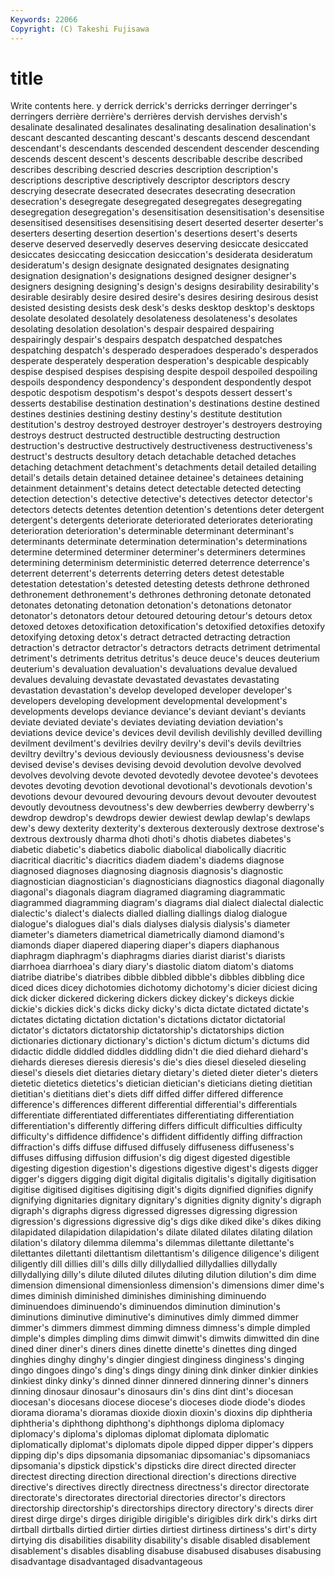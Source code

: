 ```yaml
---
Keywords: 22066 
Copyright: (C) Takeshi Fujisawa
---
```


# title

Write contents here.
y derrick derrick's derricks derringer derringer's derringers derrière derrière's derrières
dervish dervishes dervish's desalinate desalinated desalinates desalinating desalination desalination's descant
descanted descanting descant's descants descend descendant descendant's descendants descended descendent
descender descending descends descent descent's descents describable describe described describes
describing descried descries description description's descriptions descriptive descriptively descriptor descriptors
descry descrying desecrate desecrated desecrates desecrating desecration desecration's desegregate desegregated
desegregates desegregating desegregation desegregation's desensitisation desensitisation's desensitise desensitised desensitises desensitising
desert deserted deserter deserter's deserters deserting desertion desertion's desertions desert's
deserts deserve deserved deservedly deserves deserving desiccate desiccated desiccates desiccating
desiccation desiccation's desiderata desideratum desideratum's design designate designated designates designating
designation designation's designations designed designer designer's designers designing designing's design's
designs desirability desirability's desirable desirably desire desired desire's desires desiring
desirous desist desisted desisting desists desk desk's desks desktop desktop's
desktops desolate desolated desolately desolateness desolateness's desolates desolating desolation desolation's
despair despaired despairing despairingly despair's despairs despatch despatched despatches despatching
despatch's desperado desperadoes desperado's desperados desperate desperately desperation desperation's despicable
despicably despise despised despises despising despite despoil despoiled despoiling despoils
despondency despondency's despondent despondently despot despotic despotism despotism's despot's despots
dessert dessert's desserts destabilise destination destination's destinations destine destined destines
destinies destining destiny destiny's destitute destitution destitution's destroy destroyed destroyer
destroyer's destroyers destroying destroys destruct destructed destructible destructing destruction destruction's
destructive destructively destructiveness destructiveness's destruct's destructs desultory detach detachable detached
detaches detaching detachment detachment's detachments detail detailed detailing detail's details
detain detained detainee detainee's detainees detaining detainment detainment's detains detect
detectable detected detecting detection detection's detective detective's detectives detector detector's
detectors detects detentes detention detention's detentions deter detergent detergent's detergents
deteriorate deteriorated deteriorates deteriorating deterioration deterioration's determinable determinant determinant's determinants
determinate determination determination's determinations determine determined determiner determiner's determiners determines
determining determinism deterministic deterred deterrence deterrence's deterrent deterrent's deterrents deterring
deters detest detestable detestation detestation's detested detesting detests dethrone dethroned
dethronement dethronement's dethrones dethroning detonate detonated detonates detonating detonation detonation's
detonations detonator detonator's detonators detour detoured detouring detour's detours detox
detoxed detoxes detoxification detoxification's detoxified detoxifies detoxify detoxifying detoxing detox's
detract detracted detracting detraction detraction's detractor detractor's detractors detracts detriment
detrimental detriment's detriments detritus detritus's deuce deuce's deuces deuterium deuterium's
devaluation devaluation's devaluations devalue devalued devalues devaluing devastate devastated devastates
devastating devastation devastation's develop developed developer developer's developers developing development
developmental development's developments develops deviance deviance's deviant deviant's deviants deviate
deviated deviate's deviates deviating deviation deviation's deviations device device's devices
devil devilish devilishly devilled devilling devilment devilment's devilries devilry devilry's
devil's devils deviltries deviltry deviltry's devious deviously deviousness deviousness's devise
devised devise's devises devising devoid devolution devolve devolved devolves devolving
devote devoted devotedly devotee devotee's devotees devotes devoting devotion devotional
devotional's devotionals devotion's devotions devour devoured devouring devours devout devouter
devoutest devoutly devoutness devoutness's dew dewberries dewberry dewberry's dewdrop dewdrop's
dewdrops dewier dewiest dewlap dewlap's dewlaps dew's dewy dexterity dexterity's
dexterous dexterously dextrose dextrose's dextrous dextrously dharma dhoti dhoti's dhotis
diabetes diabetes's diabetic diabetic's diabetics diabolic diabolical diabolically diacritic diacritical
diacritic's diacritics diadem diadem's diadems diagnose diagnosed diagnoses diagnosing diagnosis
diagnosis's diagnostic diagnostician diagnostician's diagnosticians diagnostics diagonal diagonally diagonal's diagonals
diagram diagramed diagraming diagrammatic diagrammed diagramming diagram's diagrams dial dialect
dialectal dialectic dialectic's dialect's dialects dialled dialling diallings dialog dialogue
dialogue's dialogues dial's dials dialyses dialysis dialysis's diameter diameter's diameters
diametrical diametrically diamond diamond's diamonds diaper diapered diapering diaper's diapers
diaphanous diaphragm diaphragm's diaphragms diaries diarist diarist's diarists diarrhoea diarrhoea's
diary diary's diastolic diatom diatom's diatoms diatribe diatribe's diatribes dibble
dibbled dibble's dibbles dibbling dice diced dices dicey dichotomies dichotomy
dichotomy's dicier diciest dicing dick dicker dickered dickering dickers dickey
dickey's dickeys dickie dickie's dickies dick's dicks dicky dicky's dicta
dictate dictated dictate's dictates dictating dictation dictation's dictations dictator dictatorial
dictator's dictators dictatorship dictatorship's dictatorships diction dictionaries dictionary dictionary's diction's
dictum dictum's dictums did didactic diddle diddled diddles diddling didn't
die died diehard diehard's diehards diereses dieresis dieresis's die's dies
diesel dieseled dieseling diesel's diesels diet dietaries dietary dietary's dieted
dieter dieter's dieters dietetic dietetics dietetics's dietician dietician's dieticians dieting
dietitian dietitian's dietitians diet's diets diff diffed differ differed difference
difference's differences different differential differential's differentials differentiate differentiated differentiates differentiating
differentiation differentiation's differently differing differs difficult difficulties difficulty difficulty's diffidence
diffidence's diffident diffidently diffing diffraction diffraction's diffs diffuse diffused diffusely
diffuseness diffuseness's diffuses diffusing diffusion diffusion's dig digest digested digestible
digesting digestion digestion's digestions digestive digest's digests digger digger's diggers
digging digit digital digitalis digitalis's digitally digitisation digitise digitised digitises
digitising digit's digits dignified dignifies dignify dignifying dignitaries dignitary dignitary's
dignities dignity dignity's digraph digraph's digraphs digress digressed digresses digressing
digression digression's digressions digressive dig's digs dike diked dike's dikes
diking dilapidated dilapidation dilapidation's dilate dilated dilates dilating dilation dilation's
dilatory dilemma dilemma's dilemmas dilettante dilettante's dilettantes dilettanti dilettantism dilettantism's
diligence diligence's diligent diligently dill dillies dill's dills dilly dillydallied
dillydallies dillydally dillydallying dilly's dilute diluted dilutes diluting dilution dilution's
dim dime dimension dimensional dimensionless dimension's dimensions dimer dime's dimes
diminish diminished diminishes diminishing diminuendo diminuendoes diminuendo's diminuendos diminution diminution's
diminutions diminutive diminutive's diminutives dimly dimmed dimmer dimmer's dimmers dimmest
dimming dimness dimness's dimple dimpled dimple's dimples dimpling dims dimwit
dimwit's dimwits dimwitted din dine dined diner diner's diners dines
dinette dinette's dinettes ding dinged dinghies dinghy dinghy's dingier dingiest
dinginess dinginess's dinging dingo dingoes dingo's ding's dings dingy dining
dink dinker dinkier dinkies dinkiest dinky dinky's dinned dinner dinnered
dinnering dinner's dinners dinning dinosaur dinosaur's dinosaurs din's dins dint
dint's diocesan diocesan's diocesans diocese diocese's dioceses diode diode's diodes
diorama diorama's dioramas dioxide dioxin dioxin's dioxins dip diphtheria diphtheria's
diphthong diphthong's diphthongs diploma diplomacy diplomacy's diploma's diplomas diplomat diplomata
diplomatic diplomatically diplomat's diplomats dipole dipped dipper dipper's dippers dipping
dip's dips dipsomania dipsomaniac dipsomaniac's dipsomaniacs dipsomania's dipstick dipstick's dipsticks
dire direct directed directer directest directing direction directional direction's directions
directive directive's directives directly directness directness's director directorate directorate's directorates
directorial directories director's directors directorship directorship's directorships directory directory's directs
direr direst dirge dirge's dirges dirigible dirigible's dirigibles dirk dirk's
dirks dirt dirtball dirtballs dirtied dirtier dirties dirtiest dirtiness dirtiness's
dirt's dirty dirtying dis disabilities disability disability's disable disabled disablement
disablement's disables disabling disabuse disabused disabuses disabusing disadvantage disadvantaged disadvantageous
